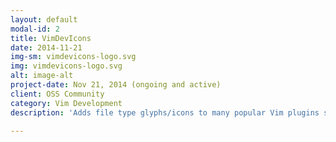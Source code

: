 ```yaml
---
layout: default
modal-id: 2
title: VimDevIcons
date: 2014-11-21
img-sm: vimdevicons-logo.svg
img: vimdevicons-logo.svg
alt: image-alt
project-date: Nov 21, 2014 (ongoing and active)
client: OSS Community
category: Vim Development
description: 'Adds file type glyphs/icons to many popular Vim plugins such as: NERDTree, vim-airline, unite, vim-startify and many more. See <a href="https://github.com/ryanoasis/vim-devicons">VimDevIcons GitHub Page</a>.'

---
```

